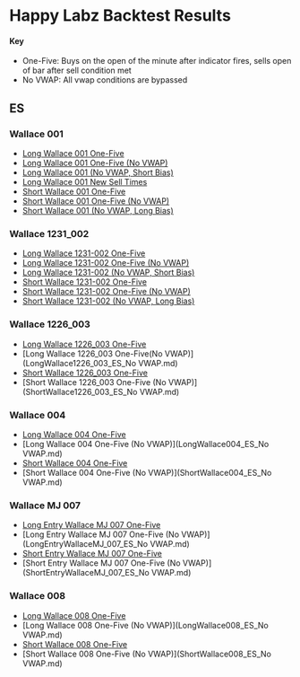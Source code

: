 # Happy Labz Backtest Results
#### Key
- One-Five: Buys on the open of the minute after indicator fires, sells open of bar after sell condition met
- No VWAP: All vwap conditions are bypassed

## ES

### Wallace 001

- [Long Wallace 001 One-Five](LongWallace001_ES.md)
- [Long Wallace 001 One-Five (No VWAP)](LongWallace001_ES(No_VWAP).md)
- [Long Wallace 001 (No VWAP, Short Bias)](LongWallace001_ES_NoVWAP_ShortBias.md)
- [Long Wallace 001 New Sell Times](LongWallace001_New.md)
- [Short Wallace 001 One-Five](ShortWallace001_ES.md)
- [Short Wallace 001 One-Five (No VWAP)](ShortWallace001_ES(No_VWAP).md)
- [Short Wallace 001 (No VWAP, Long Bias)](ShortWallace001_ES_NoVWAP_LongBias.md)

### Wallace 1231_002

- [Long Wallace 1231-002 One-Five](LongWallace1231_002_ES.md)
- [Long Wallace 1231-002 One-Five (No VWAP)](LongWallace1231_002_ES_No_VWAP.md)
- [Long Wallace 1231-002 (No VWAP, Short Bias)](LongWallace1231_002_ES_NoVWAP_ShortBias.md)
- [Short Wallace 1231-002 One-Five](ShortWallace1231_002_ES.md)
- [Short Wallace 1231-002 One-Five (No VWAP)](ShortWallace1231_002_ES_No_VWAP.md)
- [Short Wallace 1231-002 (No VWAP, Long Bias)](ShortWallace1231_002_ES_NoVWAP_LongBias.md)

### Wallace 1226_003

- [Long Wallace 1226_003 One-Five](LongWallace1226_003_ES.md)
- [Long Wallace 1226_003 One-Five(No VWAP)](LongWallace1226_003_ES_No VWAP.md)
- [Short Wallace 1226_003 One-Five](ShortWallace1226_003_ES.md)
- [Short Wallace 1226_003 One-Five (No VWAP)](ShortWallace1226_003_ES_No VWAP.md)

### Wallace 004

- [Long Wallace 004 One-Five](LongWallace004_ES.md)
- [Long Wallace 004 One-Five (No VWAP)](LongWallace004_ES_No VWAP.md)
- [Short Wallace 004 One-Five](ShortWallace004_ES.md)
- [Short Wallace 004 One-Five (No VWAP)](ShortWallace004_ES_No VWAP.md)


### Wallace MJ 007

- [Long Entry Wallace MJ 007 One-Five](LongEntryWallaceMJ_007_ES.md)
- [Long Entry Wallace MJ 007 One-Five (No VWAP)](LongEntryWallaceMJ_007_ES_No VWAP.md)
- [Short Entry Wallace MJ 007 One-Five](ShortEntryWallaceMJ_007_ES.md)
- [Short Entry Wallace MJ 007 One-Five (No VWAP)](ShortEntryWallaceMJ_007_ES_No VWAP.md)

### Wallace 008

- [Long Wallace 008 One-Five](LongWallace008_ES.md)
- [Long Wallace 008 One-Five (No VWAP)](LongWallace008_ES_No VWAP.md)
- [Short Wallace 008 One-Five](ShortWallace008_ES.md)
- [Short Wallace 008 One-Five (No VWAP)](ShortWallace008_ES_No VWAP.md)
